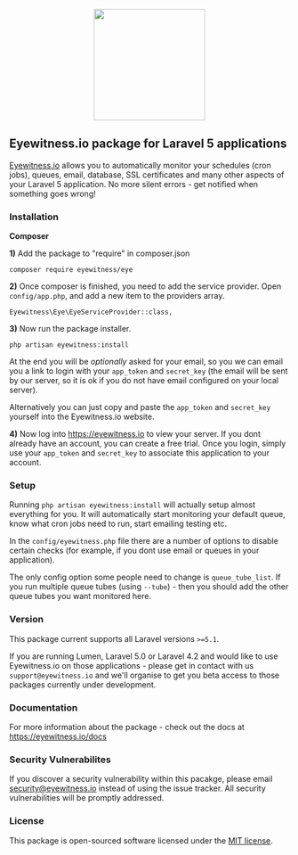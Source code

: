 <p align="center"><a href="https://eyewitness.io" target="_blank"><img width="200"src="https://eyewitness.io/img/logo/package.png"></a></p>

## Eyewitness.io package for Laravel 5 applications

<a href="https://eyewitness.io">Eyewitness.io</a> allows you to automatically monitor your schedules (cron jobs), queues, email, database, SSL certificates and many other aspects of your Laravel 5 application. No more silent errors - get notified when something goes wrong!

### Installation

**Composer**

**1)** Add the package to "require" in composer.json

    composer require eyewitness/eye

**2)** Once composer is finished, you need to add the service provider. Open `config/app.php`, and add a new item to the providers array.

    Eyewitness\Eye\EyeServiceProvider::class,

**3)** Now run the package installer.

    php artisan eyewitness:install

At the end you will be <i>optionally</i> asked for your email, so you we can email you a link to login with your `app_token` and `secret_key` (the email will be sent by our server, so it is ok if you do not have email configured on your local server).

Alternatively you can just copy and paste the `app_token` and `secret_key` yourself into the Eyewitness.io website.

**4)** Now log into <a href="https://eyewitness.io">https://eyewitness.io</a> to view your server. If you dont already have an account, you can create a free trial. Once you login, simply use your `app_token` and `secret_key` to associate this application to your account.

### Setup

Running `php artisan eyewitness:install` will actually setup almost everything for you. It will automatically start monitoring your default queue, know what cron jobs need to run, start emailing testing etc.

In the `config/eyewitness.php` file there are a number of options to disable certain checks (for example, if you dont use email or queues in your application).

The only config option some people need to change is `queue_tube_list`. If you run multiple queue tubes (using `--tube`) - then you should add the other queue tubes you want monitored here.

### Version

This package current supports all Laravel versions `>=5.1`.

If you are running Lumen, Laravel 5.0 or Laravel 4.2 and would like to use Eyewitness.io on those applications - please get in contact with us `support@eyewitness.io` and we'll organise to get you beta access to those packages currently under development.

### Documentation

For more information about the package - check out the docs at <a href="https://eyewitness.io/docs">https://eyewitness.io/docs</a> 

### Security Vulnerabilites

If you discover a security vulnerability within this pacakge, please email security@eyewitness.io instead of using the issue tracker. All security vulnerabilities will be promptly addressed.

### License

This package is open-sourced software licensed under the [MIT license](http://opensource.org/licenses/MIT).
